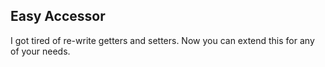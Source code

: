## Easy Accessor

I got tired of re-write getters and setters. Now you can extend this for any of your needs.
